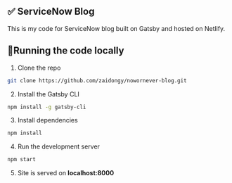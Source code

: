 ## ✅ ServiceNow Blog

This is my code for ServiceNow blog built on Gatsby and hosted on Netlify.

## 🔨Running the code locally 

1. Clone the repo

```sh
git clone https://github.com/zaidongy/nowornever-blog.git
```

2. Install the Gatsby CLI

```sh
npm install -g gatsby-cli
```

3. Install dependencies

```sh
npm install
```

4. Run the development server

```sh
npm start
```

5. Site is served on **localhost:8000**
